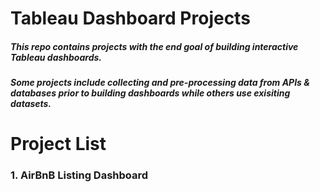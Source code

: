 # Tableau Dashboard Projects
##### This repo contains projects with the end goal of building interactive Tableau dashboards. 
##### Some projects include collecting and pre-processing data from APIs & databases prior to building dashboards while others use exisiting datasets. 

# Project List
### 1. AirBnB Listing Dashboard
